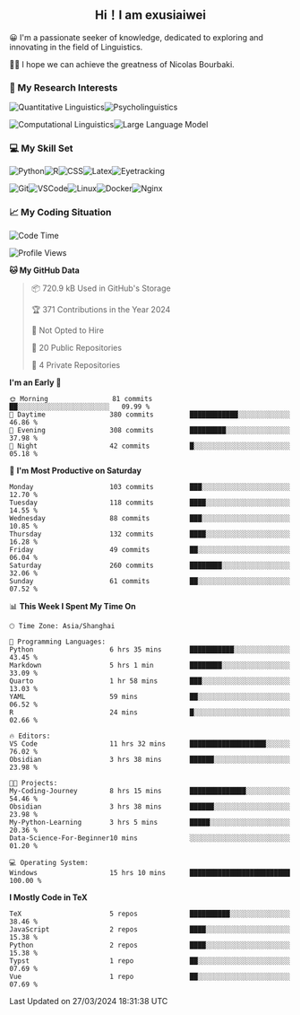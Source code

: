   

## <div align="center">Hi！I am exusiaiwei</div>  

😀 I'm a passionate seeker of knowledge, dedicated to exploring and innovating in the field of Linguistics.

🙋‍♂️ I hope we can achieve the greatness of Nicolas Bourbaki.

### 🔬 My Research Interests  

![Quantitative Linguistics](https://img.shields.io/badge/Quantitative%20Linguistics-%230072CC.svg?&style=for-the-badge&logo=appveyor&logoColor=white)![Psycholinguistics](https://img.shields.io/badge/Psycholinguistics-%2301a3a1.svg?&style=for-the-badge&logo=AWS%20Amplify&logoColor=white)

![Computational Linguistics](https://img.shields.io/badge/Computational%20Linguistics-%231877F2.svg?&style=for-the-badge&logo=Markdown&logoColor=white)![Large Language Model](https://img.shields.io/badge/Large%20Language%20Model-%23F76300.svg?&style=for-the-badge&logo=Android&logoColor=white)

### 💻 My Skill Set

![Python](https://img.shields.io/badge/Python-%2314354C.svg?style=for-the-badge&logo=python&logoColor=white&color=2AB3E3)![R](https://img.shields.io/badge/-R-276DC3?style=for-the-badge&logo=r&logoColor=white)![CSS](https://img.shields.io/badge/-CSS-1572B6?style=for-the-badge&logo=css3&logoColor=white)![Latex](https://img.shields.io/badge/-Latex-008080?style=for-the-badge&logo=latex&logoColor=white)![Eyetracking](https://img.shields.io/badge/Eyetracking-%230078D6?style=for-the-badge&logo=SearXNG&logoColor=#3050FF)

![Git](https://img.shields.io/badge/-Git-F05032?style=for-the-badge&logo=git&logoColor=white)![VSCode](https://img.shields.io/badge/-VSCode-007ACC?style=for-the-badge&logo=visual-studio-code&logoColor=white)![Linux](https://img.shields.io/badge/-Linux-FCC624?style=for-the-badge&logo=linux&logoColor=black)![Docker](https://img.shields.io/badge/-Docker-2496ED?style=for-the-badge&logo=docker&logoColor=white)![Nginx](https://img.shields.io/badge/-Nginx-009639?style=for-the-badge&logo=nginx&logoColor=white)

### 📈 My Coding Situation

<!--START_SECTION:waka-->
![Code Time](http://img.shields.io/badge/Code%20Time-81%20hrs%2044%20mins-blue)

![Profile Views](http://img.shields.io/badge/Profile%20Views-0-blue)

**🐱 My GitHub Data** 

> 📦 720.9 kB Used in GitHub's Storage 
 > 
> 🏆 371 Contributions in the Year 2024
 > 
> 🚫 Not Opted to Hire
 > 
> 📜 20 Public Repositories 
 > 
> 🔑 4 Private Repositories 
 > 
**I'm an Early 🐤** 

```text
🌞 Morning                81 commits          ██░░░░░░░░░░░░░░░░░░░░░░░   09.99 % 
🌆 Daytime                380 commits         ████████████░░░░░░░░░░░░░   46.86 % 
🌃 Evening                308 commits         █████████░░░░░░░░░░░░░░░░   37.98 % 
🌙 Night                  42 commits          █░░░░░░░░░░░░░░░░░░░░░░░░   05.18 % 
```
📅 **I'm Most Productive on Saturday** 

```text
Monday                   103 commits         ███░░░░░░░░░░░░░░░░░░░░░░   12.70 % 
Tuesday                  118 commits         ████░░░░░░░░░░░░░░░░░░░░░   14.55 % 
Wednesday                88 commits          ███░░░░░░░░░░░░░░░░░░░░░░   10.85 % 
Thursday                 132 commits         ████░░░░░░░░░░░░░░░░░░░░░   16.28 % 
Friday                   49 commits          ██░░░░░░░░░░░░░░░░░░░░░░░   06.04 % 
Saturday                 260 commits         ████████░░░░░░░░░░░░░░░░░   32.06 % 
Sunday                   61 commits          ██░░░░░░░░░░░░░░░░░░░░░░░   07.52 % 
```


📊 **This Week I Spent My Time On** 

```text
🕑︎ Time Zone: Asia/Shanghai

💬 Programming Languages: 
Python                   6 hrs 35 mins       ███████████░░░░░░░░░░░░░░   43.45 % 
Markdown                 5 hrs 1 min         ████████░░░░░░░░░░░░░░░░░   33.09 % 
Quarto                   1 hr 58 mins        ███░░░░░░░░░░░░░░░░░░░░░░   13.03 % 
YAML                     59 mins             ██░░░░░░░░░░░░░░░░░░░░░░░   06.52 % 
R                        24 mins             █░░░░░░░░░░░░░░░░░░░░░░░░   02.66 % 

🔥 Editors: 
VS Code                  11 hrs 32 mins      ███████████████████░░░░░░   76.02 % 
Obsidian                 3 hrs 38 mins       ██████░░░░░░░░░░░░░░░░░░░   23.98 % 

🐱‍💻 Projects: 
My-Coding-Journey        8 hrs 15 mins       ██████████████░░░░░░░░░░░   54.46 % 
Obsidian                 3 hrs 38 mins       ██████░░░░░░░░░░░░░░░░░░░   23.98 % 
My-Python-Learning       3 hrs 5 mins        █████░░░░░░░░░░░░░░░░░░░░   20.36 % 
Data-Science-For-Beginner10 mins             ░░░░░░░░░░░░░░░░░░░░░░░░░   01.20 % 

💻 Operating System: 
Windows                  15 hrs 10 mins      █████████████████████████   100.00 % 
```

**I Mostly Code in TeX** 

```text
TeX                      5 repos             ██████████░░░░░░░░░░░░░░░   38.46 % 
JavaScript               2 repos             ████░░░░░░░░░░░░░░░░░░░░░   15.38 % 
Python                   2 repos             ████░░░░░░░░░░░░░░░░░░░░░   15.38 % 
Typst                    1 repo              ██░░░░░░░░░░░░░░░░░░░░░░░   07.69 % 
Vue                      1 repo              ██░░░░░░░░░░░░░░░░░░░░░░░   07.69 % 
```




 Last Updated on 27/03/2024 18:31:38 UTC
<!--END_SECTION:waka-->
